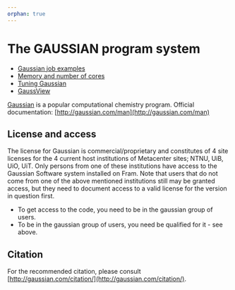 ```yaml
---
orphan: true
---
```


# The GAUSSIAN program system

* [Gaussian job examples](gaussian_job_example.md)
* [Memory and number of cores](gaussian_resources.md)
* [Tuning Gaussian](gaussian_tuning.md)
* [GaussView](gaussview.md)

[Gaussian](http://gaussian.com/) is a popular computational chemistry program. Official documentation: [http://gaussian.com/man](http://gaussian.com/man)


## License and access
The license for Gaussian is commercial/proprietary and constitutes of 4 site licenses for the 4 current host institutions of Metacenter sites; NTNU, UiB, UiO, UiT. Only persons from one of these institutions have access to the Gaussian Software system installed on Fram. Note that users that do not come from one of the above mentioned institutions still may be granted access, but they need to document access to a valid license for the version in question first.

* To get access to the code, you need to be in the gaussian group of users.
* To be in the gaussian group of users, you need be qualified for it - see above.

## Citation
For the recommended citation, please consult [http://gaussian.com/citation/](http://gaussian.com/citation/).
